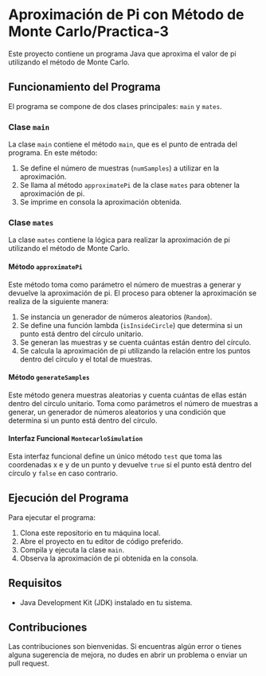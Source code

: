# Aproximación de Pi con Método de Monte Carlo/Practica-3

Este proyecto contiene un programa Java que aproxima el valor de pi utilizando el método de Monte Carlo.

## Funcionamiento del Programa

El programa se compone de dos clases principales: `main` y `mates`.

### Clase `main`

La clase `main` contiene el método `main`, que es el punto de entrada del programa. En este método:

1. Se define el número de muestras (`numSamples`) a utilizar en la aproximación.
2. Se llama al método `approximatePi` de la clase `mates` para obtener la aproximación de pi.
3. Se imprime en consola la aproximación obtenida.

### Clase `mates`

La clase `mates` contiene la lógica para realizar la aproximación de pi utilizando el método de Monte Carlo.

#### Método `approximatePi`

Este método toma como parámetro el número de muestras a generar y devuelve la aproximación de pi. El proceso para obtener la aproximación se realiza de la siguiente manera:

1. Se instancia un generador de números aleatorios (`Random`).
2. Se define una función lambda (`isInsideCircle`) que determina si un punto está dentro del círculo unitario.
3. Se generan las muestras y se cuenta cuántas están dentro del círculo.
4. Se calcula la aproximación de pi utilizando la relación entre los puntos dentro del círculo y el total de muestras.

#### Método `generateSamples`

Este método genera muestras aleatorias y cuenta cuántas de ellas están dentro del círculo unitario. Toma como parámetros el número de muestras a generar, un generador de números aleatorios y una condición que determina si un punto está dentro del círculo.

#### Interfaz Funcional `MontecarloSimulation`

Esta interfaz funcional define un único método `test` que toma las coordenadas x e y de un punto y devuelve `true` si el punto está dentro del círculo y `false` en caso contrario.

## Ejecución del Programa

Para ejecutar el programa:

1. Clona este repositorio en tu máquina local.
2. Abre el proyecto en tu editor de código preferido.
3. Compila y ejecuta la clase `main`.
4. Observa la aproximación de pi obtenida en la consola.

## Requisitos

- Java Development Kit (JDK) instalado en tu sistema.

## Contribuciones

Las contribuciones son bienvenidas. Si encuentras algún error o tienes alguna sugerencia de mejora, no dudes en abrir un problema o enviar un pull request.

